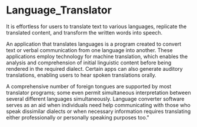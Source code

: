 # Language_Translator
It is effortless for users to translate text to various languages, replicate the translated content, and transform the written words into speech.

An application that translates languages is a program created to convert text or verbal communication from one language into another. These applications employ technology for machine translation, which enables the analysis and comprehension of initial linguistic content before being rendered in the required dialect. Certain apps can also generate auditory translations, enabling users to hear spoken translations orally. 

A comprehensive number of foreign tongues are supported by most translator programs; some even permit simultaneous interpretation between several different languages simultaneously. Language converter software serves as an aid when individuals need help communicating with those who speak dissimilar dialects or when necessary information requires translating either professionally or personally speaking purposes too."
